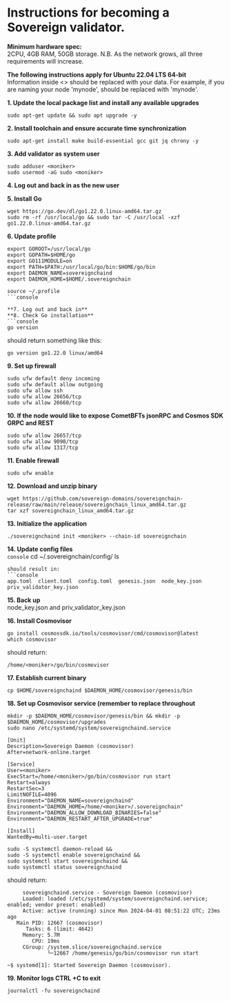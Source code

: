 # Instructions for becoming a Sovereign validator.

**Minimum hardware spec:**  
2CPU, 4GB RAM, 50GB storage. N.B. As the network grows, all three requirements will increase.

**The following instructions apply for Ubuntu 22.04 LTS 64-bit**  
Information inside <> should be replaced with your data. For example, if you are naming your node 'mynode', <moniker> should be replaced with 'mynode'.  

**1. Update the local package list and install any available upgrades**  
```console
sudo apt-get update && sudo apt upgrade -y
```

**2. Install toolchain and ensure accurate time synchronization**  
```console
sudo apt-get install make build-essential gcc git jq chrony -y
```

**3. Add validator as system user**  
```console
sudo adduser <moniker>  
sudo usermod -aG sudo <moniker>
```

**4. Log out and back in as the new user**

**5. Install Go**
```console
wget https://go.dev/dl/go1.22.0.linux-amd64.tar.gz
sudo rm -rf /usr/local/go && sudo tar -C /usr/local -xzf go1.22.0.linux-amd64.tar.gz
```

**6. Update profile**
```console
export GOROOT=/usr/local/go
export GOPATH=$HOME/go
export GO111MODULE=on
export PATH=$PATH:/usr/local/go/bin:$HOME/go/bin
export DAEMON_NAME=sovereignchaind
export DAEMON_HOME=$HOME/.sovereignchain
```

```console
source ~/.profile
```console

**7. Log out and back in**
**8. Check Go installation**
```console
go version
```
should return something like this:
```console
go version go1.22.0 linux/amd64
```

**9. Set up firewall**
```console
sudo ufw default deny incoming
sudo ufw default allow outgoing
sudo ufw allow ssh
sudo ufw allow 26656/tcp
sudo ufw allow 26660/tcp
```

**10. If the node would like to expose CometBFTs jsonRPC and Cosmos SDK GRPC and REST**
```console
sudo ufw allow 26657/tcp
sudo ufw allow 9090/tcp
sudo ufw allow 1317/tcp
```

**11. Enable firewall**
```console
sudo ufw enable
```

**12. Download and unzip binary**
```console
wget https://github.com/sovereign-domains/sovereignchain-release/raw/main/release/sovereignchain_linux_amd64.tar.gz
tar xzf sovereignchain_linux_amd64.tar.gz
```

**13. Initialize the application**
```console
./sovereignchaind init <moniker> --chain-id sovereignchain
```
**14. Update config files**  
```console```
cd ~/.sovereignchain/config/
ls
```
should result in:
```console
app.toml  client.toml  config.toml  genesis.json  node_key.json  priv_validator_key.json
```

**15. Back up**  
node_key.json and priv_validator_key.json

**16. Install Cosmovisor**
```console
go install cosmossdk.io/tools/cosmovisor/cmd/cosmovisor@latest
which cosmovisor
```
should return:
```console
/home/<moniker>/go/bin/cosmovisor
```

**17. Establish current binary**
```console
cp $HOME/sovereignchaind $DAEMON_HOME/cosmovisor/genesis/bin
```

**18. Set up Cosmovisor service (remember to replace <moniker> throughout**
```console
mkdir -p $DAEMON_HOME/cosmovisor/genesis/bin && mkdir -p $DAEMON_HOME/cosmovisor/upgrades
sudo nano /etc/systemd/system/sovereignchaind.service
```
```console
[Unit]
Description=Sovereign Daemon (cosmovisor)
After=network-online.target

[Service]
User=<moniker>
ExecStart=/home/<moniker>/go/bin/cosmovisor run start
Restart=always
RestartSec=3
LimitNOFILE=4096
Environment="DAEMON_NAME=sovereignchaind"
Environment="DAEMON_HOME=/home/<moniker>/.sovereignchain"
Environment="DAEMON_ALLOW_DOWNLOAD_BINARIES=false"
Environment="DAEMON_RESTART_AFTER_UPGRADE=true"

[Install]
WantedBy=multi-user.target
```

```console
sudo -S systemctl daemon-reload &&
sudo -S systemctl enable sovereignchaind &&
sudo systemctl start sovereignchaind &&
sudo systemctl status sovereignchaind
```
should return:
```console
     sovereignchaind.service - Sovereign Daemon (cosmovisor)
     Loaded: loaded (/etc/systemd/system/sovereignchaind.service; enabled; vendor preset: enabled)
     Active: active (running) since Mon 2024-04-01 08:51:22 UTC; 23ms ago
   Main PID: 12667 (cosmovisor)
      Tasks: 6 (limit: 4642)
     Memory: 5.7M
        CPU: 19ms
     CGroup: /system.slice/sovereignchaind.service
             └─12667 /home/genesis/go/bin/cosmovisor run start

~$ systemd[1]: Started Sovereign Daemon (cosmovisor).
```
**19. Monitor logs CTRL +C to exit**
```console
journalctl -fu sovereignchaind
```

